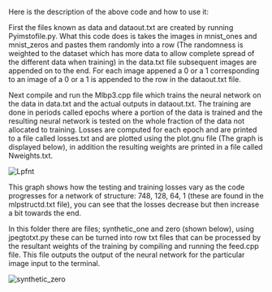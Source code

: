 Here is the description of the above code and how to use it:

First the files known as data and dataout.txt are created by running Pyimstofile.py. What this code does is takes the images in mnist_ones and mnist_zeros and pastes them randomly into a row (The randomness is weighted to the dataset which has more data to allow complete spread of the different data when training) in the data.txt file subsequent images are appended on to the end. For each image appened a 0 or a 1 corresponding to an image of a 0 or a 1 is appended to the row in the dataout.txt file.

Next compile and run the Mlbp3.cpp file which trains the neural network on the data in data.txt and the actual outputs in dataout.txt. The training are done in periods called epochs where a portion of the data is trained and the resulting neural network is tested on the whole fraction of the data not allocated to training. Losses are computed for each epoch and are printed to a file called losses.txt and are plotted using the plot.gnu file (The graph is displayed below), in addition the resulting weights are printed in a file called Nweights.txt.

![Lpfnt](https://github.com/user-attachments/assets/bb01b243-1706-4880-898f-7550d3a9ee94)

This graph shows how the testing and training losses vary as the code progresses for a network of structure: 748, 128, 64, 1 (these are found in the mlpstructd.txt file), you can see that the losses decrease but then increase a bit towards the end.

In this folder there are files; synthetic_one and zero (shown below), using jpegtotxt.py these can be turned into row txt files that can be processed by the resultant weights of the training by compiling and running the feed.cpp file. This file outputs the output of the neural network for the particular image input to the terminal.

![synthetic_zero](https://github.com/user-attachments/assets/6fe8ee39-e9c2-4ceb-a30c-0058a179d791)

